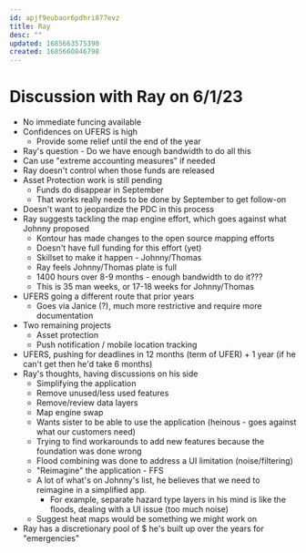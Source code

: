```yaml
---
id: apjf9eubaor6pdhri877evz
title: Ray
desc: ""
updated: 1685663575390
created: 1685660846798
---
```


# Discussion with Ray on 6/1/23

- No immediate funcing available
- Confidences on UFERS is high
  - Provide some relief until the end of the year
- Ray's question - Do we have enough bandwidth to do all this
- Can use "extreme accounting measures" if needed
- Ray doesn't control when those funds are released
- Asset Protection work is still pending
  - Funds do disappear in September
  - That works really needs to be done by September to get follow-on
- Doesn't want to jeopardize the PDC in this process
- Ray suggests tackling the map engine effort, which goes against what Johnny proposed
  - Kontour has made changes to the open source mapping efforts
  - Doesn't have full funding for this effort (yet)
  - Skillset to make it happen - Johnny/Thomas
  - Ray feels Johnny/Thomas plate is full
  - 1400 hours over 8-9 months - enough bandwidth to do it???
  - This is 35 man weeks, or 17-18 weeks for Johnny/Thomas
- UFERS going a different route that prior years
  - Goes via Janice (?), much more restrictive and require more documentation
- Two remaining projects
  - Asset protection
  - Push notification / mobile location tracking
- UFERS, pushing for deadlines in 12 months (term of UFER) + 1 year (if he can't get then he'd take 6 months)
- Ray's thoughts, having discussions on his side
  - Simplifying the application
  - Remove unused/less used features
  - Remove/review data layers
  - Map engine swap
  - Wants sister to be able to use the application (heinous - goes against what our customers need)
  - Trying to find workarounds to add new features because the foundation was done wrong
  - Flood combining was done to address a UI limitation (noise/filtering)
  - "Reimagine" the application - FFS
  - A lot of what's on Johnny's list, he believes that we need to reimagine in a simplified app.
    - For example, separate hazard type layers in his mind is like the floods, dealing with a UI issue (too much noise)
  - Suggest heat maps would be something we might work on
- Ray has a discretionary pool of $ he's built up over the years for "emergencies"
